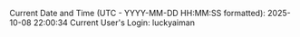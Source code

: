 Current Date and Time (UTC - YYYY-MM-DD HH:MM:SS formatted): 2025-10-08 22:00:34
Current User's Login: luckyaiman
